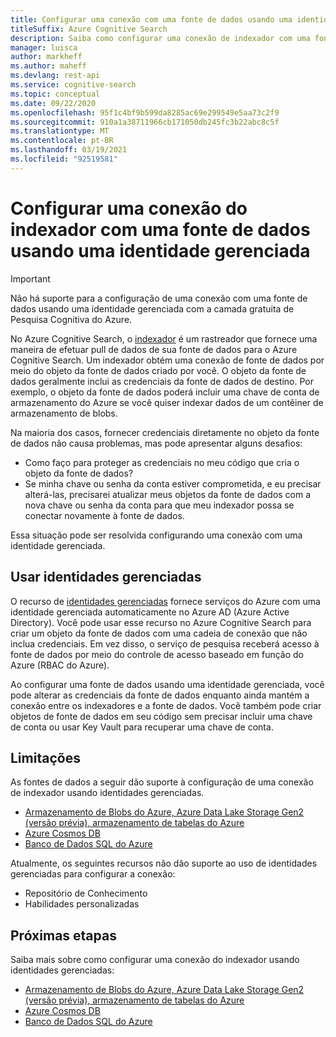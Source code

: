 ```yaml
---
title: Configurar uma conexão com uma fonte de dados usando uma identidade gerenciada
titleSuffix: Azure Cognitive Search
description: Saiba como configurar uma conexão de indexador com uma fonte de dados usando uma identidade gerenciada
manager: luisca
author: markheff
ms.author: maheff
ms.devlang: rest-api
ms.service: cognitive-search
ms.topic: conceptual
ms.date: 09/22/2020
ms.openlocfilehash: 95f1c4bf9b599da8285ac69e299549e5aa73c2f9
ms.sourcegitcommit: 910a1a38711966cb171050db245fc3b22abc8c5f
ms.translationtype: MT
ms.contentlocale: pt-BR
ms.lasthandoff: 03/19/2021
ms.locfileid: "92519581"
---
```

# <a name="set-up-an-indexer-connection-to-a-data-source-using-a-managed-identity"></a>Configurar uma conexão do indexador com uma fonte de dados usando uma identidade gerenciada

> [!IMPORTANT] 
> Não há suporte para a configuração de uma conexão com uma fonte de dados usando uma identidade gerenciada com a camada gratuita de Pesquisa Cognitiva do Azure.

No Azure Cognitive Search, o [indexador](search-indexer-overview.md) é um rastreador que fornece uma maneira de efetuar pull de dados de sua fonte de dados para o Azure Cognitive Search. Um indexador obtém uma conexão de fonte de dados por meio do objeto da fonte de dados criado por você. O objeto da fonte de dados geralmente inclui as credenciais da fonte de dados de destino. Por exemplo, o objeto da fonte de dados poderá incluir uma chave de conta de armazenamento do Azure se você quiser indexar dados de um contêiner de armazenamento de blobs.

Na maioria dos casos, fornecer credenciais diretamente no objeto da fonte de dados não causa problemas, mas pode apresentar alguns desafios:
* Como faço para proteger as credenciais no meu código que cria o objeto da fonte de dados?
* Se minha chave ou senha da conta estiver comprometida, e eu precisar alterá-las, precisarei atualizar meus objetos da fonte de dados com a nova chave ou senha da conta para que meu indexador possa se conectar novamente à fonte de dados.

Essa situação pode ser resolvida configurando uma conexão com uma identidade gerenciada.

## <a name="using-managed-identities"></a>Usar identidades gerenciadas

O recurso de [identidades gerenciadas](../active-directory/managed-identities-azure-resources/overview.md) fornece serviços do Azure com uma identidade gerenciada automaticamente no Azure AD (Azure Active Directory). Você pode usar esse recurso no Azure Cognitive Search para criar um objeto da fonte de dados com uma cadeia de conexão que não inclua credenciais. Em vez disso, o serviço de pesquisa receberá acesso à fonte de dados por meio do controle de acesso baseado em função do Azure (RBAC do Azure).

Ao configurar uma fonte de dados usando uma identidade gerenciada, você pode alterar as credenciais da fonte de dados enquanto ainda mantém a conexão entre os indexadores e a fonte de dados. Você também pode criar objetos de fonte de dados em seu código sem precisar incluir uma chave de conta ou usar Key Vault para recuperar uma chave de conta.

## <a name="limitations"></a>Limitações

As fontes de dados a seguir dão suporte à configuração de uma conexão de indexador usando identidades gerenciadas. 

* [Armazenamento de Blobs do Azure, Azure Data Lake Storage Gen2 (versão prévia), armazenamento de tabelas do Azure](search-howto-managed-identities-storage.md)
* [Azure Cosmos DB](search-howto-managed-identities-cosmos-db.md)
* [Banco de Dados SQL do Azure](search-howto-managed-identities-sql.md)

Atualmente, os seguintes recursos não dão suporte ao uso de identidades gerenciadas para configurar a conexão:
* Repositório de Conhecimento
* Habilidades personalizadas
 
## <a name="next-steps"></a>Próximas etapas

Saiba mais sobre como configurar uma conexão do indexador usando identidades gerenciadas:

* [Armazenamento de Blobs do Azure, Azure Data Lake Storage Gen2 (versão prévia), armazenamento de tabelas do Azure](search-howto-managed-identities-storage.md)
* [Azure Cosmos DB](search-howto-managed-identities-cosmos-db.md)
* [Banco de Dados SQL do Azure](search-howto-managed-identities-sql.md)